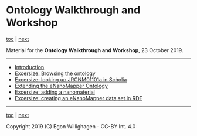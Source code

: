# Ontology Walkthrough and Workshop

[toc](./README.md) | [next](intro.md)

Material for the **Ontology Walkthrough and Workshop**, 23 October 2019.

---

* [Introduction](intro.md)
* [Excersize: Browsing the ontology](browsing.md)
* [Excersize: looking up JRCNM01101a in Scholia](scholia.md)
* [Extending the eNanoMapper Ontology](extending.md)
* [Excersize: adding a nanomaterial](nanomaterial.md)
* [Excersize: creating an eNanoMapper data set in RDF](rdf.md)

---

[toc](./README.md) | [next](intro.md)

Copyright 2019 (C) Egon Willighagen - CC-BY Int. 4.0
